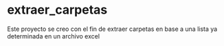 # extraer_carpetas
Este proyecto se creo con el fin de extraer carpetas en base a una lista ya determinada en un archivo excel
